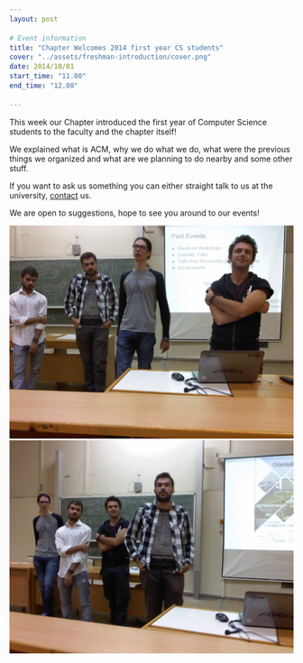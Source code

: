 ```yaml
---
layout: post

# Event information
title: "Chapter Welcomes 2014 first year CS students"
cover: "../assets/freshman-introduction/cover.png"
date: 2014/10/01
start_time: "11.00"
end_time: "12.00"

---
```


This week our Chapter introduced the first year of Computer Science students to the faculty and the chapter itself!

We explained what is ACM, why we do what we do, what were the previous things we organized and what are we planning to do nearby and some other stuff.

If you want to ask us something you can either straight talk to us at the university, [contact](/contact) us.

We are open to suggestions, hope to see you around to our events!

![photo_1](../assets/freshman-introduction/DSC00204.jpg)
![photo_2](../assets/freshman-introduction/DSC00207.jpg)

